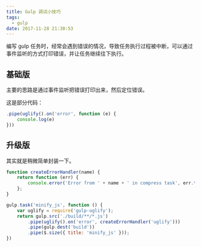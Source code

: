 ```yaml
---
title: Gulp 调试小技巧
tags:
  - gulp
date: 2017-11-28 21:30:53
---
```


编写 gulp 任务时，经常会遇到错误的情况，导致任务执行过程被中断，可以通过事件监听的方式打印错误，并让任务继续往下执行。

<!--more-->

## 基础版

主要的思路是通过事件监听把错误打印出来，然后定位错误。

这是部分代码： 
```js
.pipe(uglify().on('error', function (e) {
    console.log(e)
}))
```

## 升级版

其实就是稍微简单封装一下。

```js
function createErrorHandler(name) {
    return function (err) {
        console.error('Error from ' + name + ' in compress task', err.toString());
    };
}

gulp.task('minify_js', function () {
    var uglify = require('gulp-uglify');
    return gulp.src('./build/**/*.js')
        .pipe(uglify().on('error', createErrorHandler('uglify')))
        .pipe(gulp.dest('build'))
        .pipe($.size({ title: 'minify_js' }));
})
```

